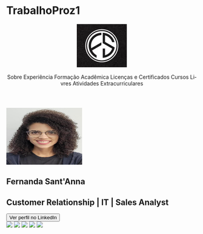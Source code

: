 # TrabalhoProz1
<!DOCTYPE html>
<htmml lang="pt-BR">
<head>
    <meta charset="UTF-8">
    <meta name="viewport" content="width=device-width, initial-scale=1.0'>
    <meta name="description" content="Descrição Profissional">
    <title>Apresentação Profissional - Fernanda Sant'Anna</title>
</head>

<body>

<header>
    <img src="logo.jpg" alt="logo Fernanda St'Anna">
    <nav>

<a>Sobre</a>
<a>Experiência</a>
<a>Formação Acadêmica</a>
<a>Licenças e Certificados</a>
<a>Cursos Livres</a>
<a>Atividades Extracurriculares</a>

</nav>


 </header>

 <main>
    <section>

<img src="FotoPerfil.jpeg" alt="foto de perfil Fernanda Sant'Anna" style="width: 200px; height:150px;"> 
        <div>
            <h1>Fernanda Sant'Anna</h1>
            <h2>Customer Relationship | IT | Sales Analyst</h2>
    <a href="https://www.linkedin.com/in/fernanda-stanna/"><button>Ver perfil no LinkedIn</button></a>
        </div>


</section>

<section>

</section>
 </main>

 <footer>
    <div> 
        <a href="https://www.youtube.com/channel/UC4dI1c9UtQL1jwcxQliX6Yw" target="_blank"><img src="https://img.shields.io/badge/YouTube-FF0000?style=for-the-badge&logo=youtube&logoColor=white" target="_blank"></a>
        <a href="https://www.instagram.com/fe.stanna/" target="_blank"><img src="https://img.shields.io/badge/-Instagram-%23E4405F?style=for-the-badge&logo=instagram&logoColor=white" target="_blank"></a>
        <a href="https://discord.com/channels/@me/1092823538521608322/1092825344207245322" target="_blank"><img src="https://img.shields.io/badge/Discord-7289DA?style=for-the-badge&logo=discord&logoColor=white" target="_blank"></a> 
        <a href = "mailto:fernanda.stanna@gmail.com"><img src="https://img.shields.io/badge/-Gmail-%23333?style=for-the-badge&logo=gmail&logoColor=white" target="_blank"></a>
        <a href="https://www.linkedin.com/in/fernanda-stanna/" target="_blank"><img src="https://img.shields.io/badge/-LinkedIn-%230077B5?style=for-the-badge&logo=linkedin&logoColor=white" target="_blank"></a> 
    </div>
 </footer>

</body>


</html>
